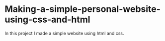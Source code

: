 # Making-a-simple-personal-website-using-css-and-html
In this project I made a simple website using html and css.
